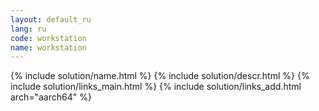 ```yaml
---
layout: default_ru
lang: ru
code: workstation
name: workstation
---
```

{% include solution/name.html %}
{% include solution/descr.html %}
{% include solution/links_main.html %}
{% include solution/links_add.html arch="aarch64" %}
